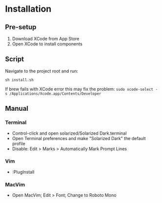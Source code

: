# Installation

## Pre-setup

1. Download XCode from App Store
2. Open XCode to install components

## Script

Navigate to the project root and run:

`sh install.sh`

If brew fails with XCode error this may fix the problem:
`sudo xcode-select -s /Applications/Xcode.app/Contents/Developer`

## Manual

### Terminal

- Control-click and open solarized/Solarized Dark.terminal
- Open Terminal preferences and make "Solarized Dark" the default profile
- Disable: Edit > Marks > Automatically Mark Prompt Lines

### Vim

- :PlugInstall

### MacVim

- Open MacVim; Edit > Font; Change to Roboto Mono
